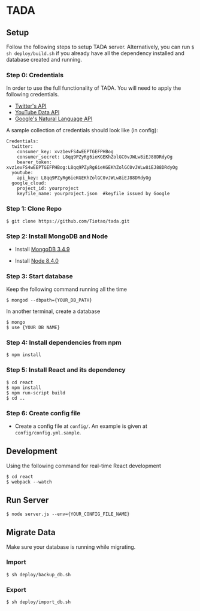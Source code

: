 # TADA

## Setup

Follow the following steps to setup TADA server. Alternatively, you can run `$ sh deploy/build.sh` if you already have all the dependency installed and database created and running.

### Step 0: Credentials

In order to use the full functionality of TADA. You will need to apply the following credentials.

- [Twitter's API](https://developer.twitter.com/en/docs/basics/authentication/overview/application-only)
- [YouTube Data API](https://developers.google.com/youtube/v3/)
- [Google's Natural Language API](https://cloud.google.com/natural-language/docs/)

A sample collection of credentials should look like (in config):

```
Credentials:
  twitter:
    consumer_key: xvz1evFS4wEEPTGEFPHBog
    consumer_secret: L8qq9PZyRg6ieKGEKhZolGC0vJWLw8iEJ88DRdyOg
    bearer_token: xvz1evFS4wEEPTGEFPHBog:L8qq9PZyRg6ieKGEKhZolGC0vJWLw8iEJ88DRdyOg
  youtube:
    api_key: L8qq9PZyRg6ieKGEKhZolGC0vJWLw8iEJ88DRdyOg
  google_cloud:
    project_id: yourproject
    keyfile_name: yourproject.json  #keyfile issued by Google
```

### Step 1: Clone Repo
```
$ git clone https://github.com/Tiotao/tada.git
```

### Step 2: Install MongoDB and Node

- Install [MongoDB 3.4.9](https://www.mongodb.com/download-center#community)

- Install [Node 8.4.0](https://nodejs.org/download/release/v8.4.0/)


### Step 3: Start database

Keep the following command running all the time
```
$ mongod --dbpath={YOUR_DB_PATH}
```

In another terminal, create a database
```
$ mongo
$ use {YOUR DB NAME}
```

### Step 4: Install dependencies from npm

```
$ npm install
```

### Step 5: Install React and its dependency

```
$ cd react
$ npm install
$ npm run-script build
$ cd ..
```

### Step 6: Create config file

- Create a config file at `config/`. An example is given at `config/config.yml.sample`.


## Development

Using the following command for real-time React development
```
$ cd react
$ webpack --watch
```

## Run Server

```
$ node server.js --env={YOUR_CONFIG_FILE_NAME}
```

## Migrate Data

Make sure your database is running while migrating.

### Import

```
$ sh deploy/backup_db.sh
```

### Export

```
$ sh deploy/import_db.sh

```

